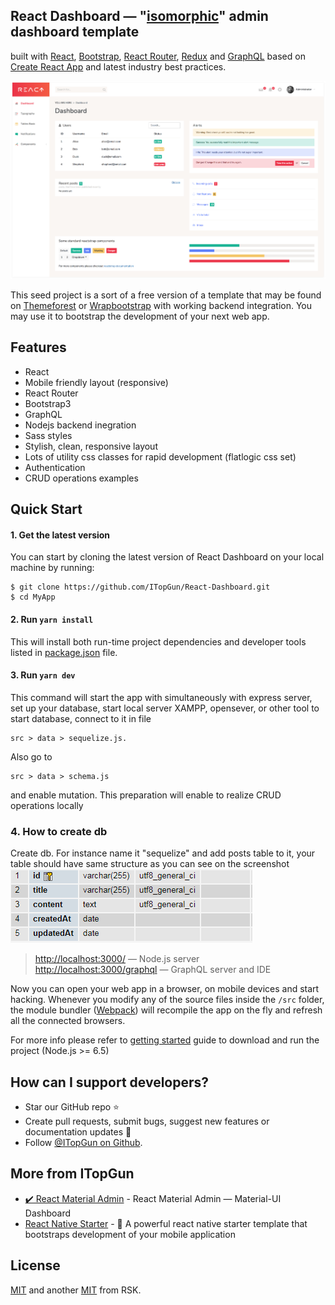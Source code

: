 ## React Dashboard — "[isomorphic](http://nerds.airbnb.com/isomorphic-javascript-future-web-apps/)" admin dashboard template
built with [React](https://facebook.github.io/react/), [Bootstrap](http://getbootstrap.com/), [React Router](https://reacttraining.com/react-router/),
[Redux](http://redux.js.org/) and [GraphQL](http://graphql.org/) based on
[Create React App](https://github.com/facebook/create-react-app) and latest industry best practices.

[![react-dashboard](screenshot.png)](https://flatlogic.com/admin-dashboards/react-dashboard/demo)

This seed project is a sort of a free version of a template that may be found on
[Themeforest](https://themeforest.net/category/site-templates/admin-templates)
or [Wrapbootstrap](https://wrapbootstrap.com/themes/admin) with working backend integration.
You may use it to bootstrap the development of your next web app.


## Features
* React
* Mobile friendly layout (responsive)
* React Router
* Bootstrap3
* GraphQL
* Nodejs backend inegration
* Sass styles
* Stylish, clean, responsive layout
* Lots of utility css classes for rapid development (flatlogic css set)
* Authentication
* CRUD operations examples

## Quick Start

#### 1. Get the latest version

You can start by cloning the latest version of React Dashboard on your
local machine by running:

```shell
$ git clone https://github.com/ITopGun/React-Dashboard.git
$ cd MyApp
```

#### 2. Run `yarn install`

This will install both run-time project dependencies and developer tools listed
in [package.json](../package.json) file.

#### 3. Run `yarn dev`

This command will start the app with simultaneously with express server,
set up your database, start local server XAMPP, opensever, or other tool
to start database, connect to it in file 
```shell
src > data > sequelize.js.
```
Also go to  
```shell
src > data > schema.js 
```
and enable mutation. This preparation
will enable to realize CRUD operations locally

### 4. How to create db

Create db. For instance name it "sequelize" and add posts table to it,
your table should have same structure as you can see on the screenshot
<br>
![table structure](table.png)

> [http://localhost:3000/](http://localhost:3000/) — Node.js server<br>
> [http://localhost:3000/graphql](http://localhost:3000/graphql) — GraphQL server and IDE<br>

Now you can open your web app in a browser, on mobile devices and start
hacking. Whenever you modify any of the source files inside the `/src` folder,
the module bundler ([Webpack](http://webpack.github.io/)) will recompile the
app on the fly and refresh all the connected browsers.

For more info please refer to [getting started](./docs/getting-started.md) guide to download and run the project (Node.js >= 6.5)

## How can I support developers?
- Star our GitHub repo :star:
- Create pull requests, submit bugs, suggest new features or documentation updates :wrench:
- Follow [@ITopGun on Github](https://github.com/ITopGun).

## More from ITopGun
- [✔️ React Material Admin](https://github.com/ITopGun/React-MUI-Admin) - React Material Admin — Material-UI Dashboard
- [React Native Starter](https://github.com/ITopGun/React-Native-Starter) - 🚀 A powerful react native starter template that bootstraps development of your mobile application

## License

[MIT](https://github.com/flatlogic/react-dashboard/blob/master/LICENSE.txt) and another [MIT](https://github.com/flatlogic/react-dashboard/blob/master/LICENSE-react-starter-kit.txt) from RSK.
